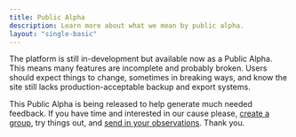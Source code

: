 ```yaml
---
title: Public Alpha
description: Learn more about what we mean by public alpha.
layout: "single-basic"
---
```


The platform is still in-development but available now as a Public Alpha. This means many features are incomplete and probably broken. Users should expect things to change, sometimes in breaking ways, and know the site still lacks production-acceptable backup and export systems.

This Public Alpha is being released to help generate much needed feedback. If you have time and interested in our cause please, [create a group](https://manager.guildflow.com/create-group), try things out, and [send in your observations](/contact). Thank you.